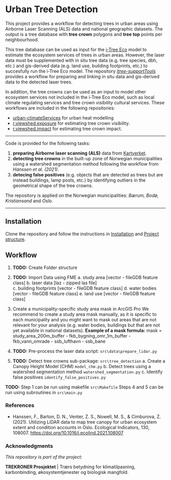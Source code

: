 # Urban Tree Detection

This project provides a workflow for detecting trees in urban areas using Airborne Laser Scanning (ALS) data and national geographic datasets. The output is a tree database with **tree crown** polygons and **tree top** points per neighbourhood. 

This tree database can be used as input for the [i-Tree Eco](https://www.itreetools.org/tools/i-tree-eco) model to estimate the ecosystem services of trees in urban areas. However, the laser data must be supplemented with in situ tree data (e.g. tree species, dbh, etc.) and gis-derived data (e.g. land use, building footprints, etc.) to succesfully run the i-Tree Eco model. The repository *[itree-supportTools](https://github.com/ac-willeke/itree-supportTools)* provides a workflow for preparing and linking in situ data and gis-derived data to the detected laser trees. 

In addition, the tree crowns can be used as an input to model other ecosystem services not included in the i-Tree Eco model, such as   local climate regulating services and tree crown visibility cultural services. These workflows are included in the following repositories:

- [urban-climateServices](<https://github.com/ac-willeke>) for urban heat modelling
- [r.viewshed.exposure](<https://github.com/OSGeo/grass-addons/tree/grass8/src/raster/r.viewshed.exposure>) for estimating tree crown visibility.
- [r.viewshed.impact](https://github.com/zofie-cimburova/r.viewshed.impact) for estimating tree crown impact. 


------------

Code is provided for the following tasks:

1. **preparing Airborne laser scanning (ALS)** data from [Kartverket](https://hoydedata.no/).
2. **detecting tree crowns** in the built-up zone of Norwegian municipalities using a watershed segmentation method following the workflow from *Hanssen et al. (2021)*.
3. **detecing false positives**  (e.g. objects that are detected as trees but are instead buildings, lamp posts, etc.) by identifying outliers in the geometrical shape of the tree crowns.

The repository is applied on the Norwegian municipalities: *Bærum, Bodø, Kristiansand* and *Oslo.* 

------------
## Installation
Clone the repository and follow the instructions in [Installation](installation.md) and [Project structure](project_structure.md).

## Workflow

1. **TODO:** Create Folder structure

2. **TODO:** Import Data using FME
a. study area [vector - fileGDB feature class]
b. laser data [laz - zipped las file]  
c. building footprints [vector - fileGDB feature class]
d. water bodies [vector - fileGDB feature class]
e. land use [vector - fileGDB feature class]

2. Create a municipality-specific study area mask in ArcGIS Pro 
We recommend to create a study area mask manually, as it is specific to each municipality and you might want to mask out areas that are not relevant for your analysis (e.g. water bodies, buildings but that are not yet available in national datasets). 
**Example of a mask formula:**
mask = study_area_200m_buffer - fkb_bygning_omr_1m_buffer - fkb_vann_omrade - ssb_lufthavn - ssb_bane 

4. **TODO:** Pre-process the laser data
script: `src\data\prepare_lidar.py`

5. **TODO:** Detect tree crowns
sub-package: `src\tree_detection`
a. Create a Canopy Height Model (CHM) `model_chm.py`
b. Detect trees using a watershed segmentation method `watershed_segmentation.py`
c. Identify false positives `identify_false_positives.py`

**TODO:**
Step 1 can be run using makefile `src\Makefile`
Steps 4 and 5 can be run using subroutines in `src\main.py`
### References 
- Hanssen, F., Barton, D. N., Venter, Z. S., Nowell, M. S., & Cimburova, Z. (2021). Utilizing LiDAR data to map tree canopy for urban ecosystem extent and condition accounts in Oslo. Ecological Indicators, 130, 108007. https://doi.org/10.1016/j.ecolind.2021.108007

### Acknowledgments

*This repository is part of the project:*

**TREKRONER Prosjektet** | Trærs betydning for klimatilpasning, karbonbinding, økosystemtjenester og biologisk mangfold. 


